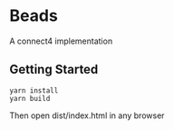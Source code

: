 # Beads

A connect4 implementation

## Getting Started

```shell
yarn install
yarn build
```

Then open dist/index.html in any browser
